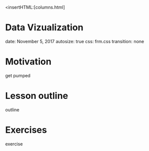 
<insertHTML:[columns.html]

Data Vizualization
========================================================
date: November 5, 2017
autosize: true
css: frm.css
transition: none

Motivation
========================================================
get pumped

Lesson outline
========================================================
outline

Exercises
========================================================
exercise
